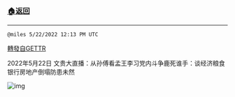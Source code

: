 ###  [:house:返回](README.md)
---


`@miles 5/22/2022 12:13 PM UTC`

[轉發自GETTR](https://gettr.com/post/p1aucw331db)

2022年5月22日 文贵大直播：从孙傅看孟王李习党内斗争鹿死谁手：谈经济粮食银行房地产倒塌防患未然

![img](https://media.gettr.com/group10/origin/2022/05/22/11/3a5fd1f4-0d31-a300-a0d9-43acbbe56c19/6383d6c383a688bc0ce747d8282e44b3.jpeg)

